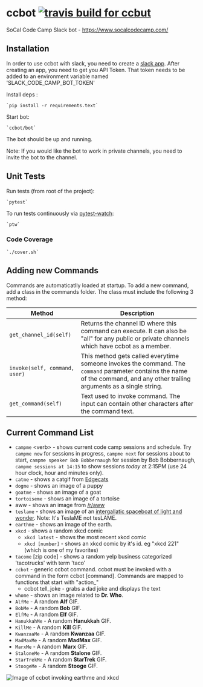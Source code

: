 # ccbot [![travis build for ccbut](https://api.travis-ci.org/hattan/ccbot.svg?branch=master)](https://travis-ci.org/hattan/ccbot)

SoCal Code Camp Slack bot - https://www.socalcodecamp.com/

## Installation

In order to use ccbot with slack, you need to create a [slack app](https://api.slack.com/apps?new_app=1). After creating an app, you need to get you API Token. That token needs to be added to an environment variable named 'SLACK_CODE_CAMP_BOT_TOKEN'

Install deps : 

    `pip install -r requirements.text` 

Start bot:

    `ccbot/bot`

The bot should be up and running.

Note: If you would like the bot to work in private channels, you need to invite the bot to the channel.

## Unit Tests

Run tests (from root of the project):

    `pytest` 

To run tests continuously via [pytest-watch](https://github.com/joeyespo/pytest-watch):

    `ptw`

### Code Coverage

    `./cover.sh`

## Adding new Commands

Commands are automaticatlly loaded at startup. To add a new command, add a class in the commands folder. The class must include
the following 3 method:

| Method | Description |
|---    |---    |
|`get_channel_id(self)`|Returns the channel ID where this command can execute. It can also be "all" for any public or private channels which have ccbot as a member.|
|`invoke(self, command, user)`| This method gets called everytime someone invokes the command. The `command` parameter contains the name of the command, and any other trailing arguments as a single string.|
|`get_command(self)`|Text used to invoke command. The input can contain other characters after the command text.|

## Current Command List

* `campme` &lt;verb&gt; - shows current code camp sessions and schedule. Try `campme now` for sessions in progress, `campme next` for sessions about to start, `campme speaker Bob Bobbernaugh` for session by Bob Bobbernaugh, `campme sessions at 14:15` to show sessions _today_ at 2:15PM (use 24 hour clock, hour and minutes only).
* `catme` - shows a catgif from [Edgecats](http://edgecats.net/)
* `dogme` - shows an image of a puppy
* `goatme` - shows an image of a goat
* `tortoiseme` - shows an image of a tortoise
* aww - shows an image from [/r/aww](https://www.reddit.com/r/aww/)
* `teslame` - shows an image of an [intergallatic spaceboat of light and wonder](http://theoatmeal.com/comics/tesla_model_s). Note: It's TeslaME not tesLAME.
* `earthme` - shows an image of the earth.
* `xkcd` - shows a random xkcd comic
  * `xkcd latest` - shows the most recent xkcd comic
  * `xkcd [number]` - shows an xkcd comic by it's id. eg "xkcd 221" (which is one of my favorites)
* `tacome` [zip code] - shows a random yelp business categorized 'tacotrucks' with term 'taco'
* `ccbot` - generic ccbot command. ccbot must be invoked with a command in the form ccbot [command]. Commands are mapped to functions that start with "action_"
  * ccbot tell_joke - grabs a dad joke and displays the text
* `whome` - shows an image related to __Dr. Who__.
* `AlfMe` - A random __Alf__ GIF.
* `BobMe` - A random __Bob__ GIF.
* `ElfMe` - A random __Elf__ GIF.
* `HanukkahMe` - A random __Hanukkah__ GIF.
* `KillMe` - A random __Kill__ GIF.
* `KwanzaaMe` - A random __Kwanzaa__ GIF.
* `MadMaxMe` - A random __MadMax__ GIF.
* `MarxMe` - A random __Marx__ GIF.
* `StaloneMe` - A random __Stalone__ GIF.
* `StarTrekMe` - A random __StarTrek__ GIF.
* `StoogeMe` - A random __Stooge__ GIF.


![Image of ccbot invoking earthme and xkcd](https://i.imgur.com/Pol1L0l.png)
